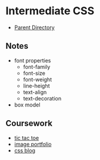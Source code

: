 # Intermediate CSS
- [Parent Directory](../)

## Notes
- font properties
    - font-family
    - font-size
    - font-weight
    - line-height
    - text-align
    - text-decoration
- box model

## Coursework
- [tic tac toe]()
- [image portfolio]()
- [css blog]()
